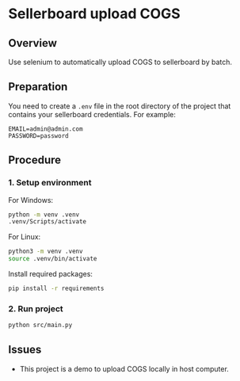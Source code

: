 # Sellerboard upload COGS

## Overview

Use selenium to automatically upload COGS to sellerboard by batch.

## Preparation

You need to create a `.env` file in the root directory of the project that contains your sellerboard credentials. For example:
```
EMAIL=admin@admin.com
PASSWORD=password
```

## Procedure

### 1. Setup environment

For Windows:
```bash
python -m venv .venv
.venv/Scripts/activate
```

For Linux:
```bash
python3 -m venv .venv
source .venv/bin/activate
```

Install required packages:
```bash
pip install -r requirements
```

### 2. Run project

```bash
python src/main.py
```

## Issues

- This project is a demo to upload COGS locally in host computer.
